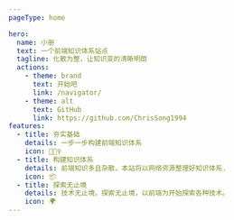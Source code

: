 ```yaml
---
pageType: home

hero:
  name: 小册
  text: 一个前端知识体系站点
  tagline: 化散为整，让知识变的清晰明朗
  actions:
    - theme: brand
      text: 开始吧
      link: /navigator/
    - theme: alt
      text: GitHub
      link: https://github.com/ChrisSong1994
features:
  - title: 夯实基础
    details: 一步一步构建前端知识体系
    icon: 🏃🏻‍♀️
  - title: 构建知识体系
    details: 前端知识多且杂散，本站将以网络资源整理好知识体系.
    icon: 📦
  - title: 探索无止境
    details: 技术无止境，探索无止境，以前端为开始探索各种技术。
    icon: 🌍
---
```

